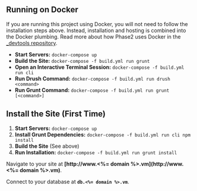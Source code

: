## Running on Docker

If you are running this project using Docker, you will not need to follow the
installation steps above. Instead, installation and hosting is combined into
the Docker plumbing. Read more about how Phase2 uses Docker in the [_devtools
repository](https://bitbucket.org/phase2tech/_devtools_vm).

* **Start Servers:** `docker-compose up`
* **Build the Site:** `docker-compose -f build.yml run grunt`
* **Open an Interactive Terminal Session:** `docker-compose -f build.yml run cli`
* **Run Drush Command:** `docker-compose -f build.yml run drush <command>`
* **Run Grunt Command:** `docker-compose -f build.yml run grunt [<command>]`

## Install the Site (First Time)

1. **Start Servers:** `docker-compose up`
2. **Install Grunt Dependencies:** `docker-compose -f build.yml run cli npm install`
3. **Build the Site** (See above)
4. **Run Installation:** `docker-compose -f build.yml run grunt install`

Navigate to your site at **[http://www.<%= domain %>.vm](http://www.<%= domain %>.vm)**.

Connect to your database at **`db.<%= domain %>.vm`**.
